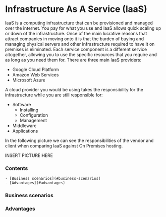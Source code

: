 # Infrastructure As A Service (IaaS)

IaaS is a computing infrastructure that can be provisioned and managed over the internet. 
You pay for what you use and IaaS allows quick scaling up or down of the infrastructure. 
Once of the main lucrative reasons that attract companies in moving onto it is that the burden of buying and managing
 physical servers and other infrastructure required to have it on premises is eliminated. 
Each service component is a different service altogether, allowing you to use the specific resources that you require
 and as long as you need them for. 
There are three main IaaS providers:
* Google Cloud Platform
* Amazon Web Services
* Microsoft Azure

A cloud provider you would be using takes the responsibility for the infrastructure while you are still responsible for:
* Software
    * Installing
    * Configuration
    * Management
* Middleware
* Applications

In the following picture we can see the responsibilities of the vendor and client when comparing IaaS against On
 Premises hosting.
 
INSERT PICTURE HERE
 
<!--TOC_START-->
### Contents
	- [Business scenarios](#business-scenarios)
	- [Advantages](#advantages)

<!--TOC_END-->
### Business scenarios



### Advantages

